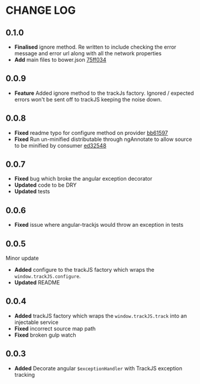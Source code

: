 #	CHANGE LOG

## 0.1.0
- **Finalised** ignore method. Re written to include checking the error message and error url along with all the network properties
- **Add** main files to bower.json [75ff034](https://github.com/jamielesouef/angular-trackjs/commit/75ff034e1f9c9d9d290936c123c086e1dff3f43d)

## 0.0.9
- **Feature** Added ignore method to the trackJs factory. Ignored  / expected errors won't be sent off to trackJS keeping the noise down.

## 0.0.8
- **Fixed** readme typo for configure method on provider [bb61597](https://github.com/jamielesouef/angular-trackjs/commit/ed325481c9dc50cf64a0ef8b27cdc29bc1648733)
- **Fixed** Run un-minified distributable through ngAnnotate to allow source to be minified by consumer [ed32548](https://github.com/jamielesouef/angular-trackjs/commit/ed325481c9dc50cf64a0ef8b27cdc29bc1648733)

## 0.0.7

- **Fixed** bug which broke the angular exception decorator
- **Updated** code to be DRY
- **Updated** tests

## 0.0.6

- **Fixed** issue where angular-trackjs would throw an exception in tests

## 0.0.5

Minor update

- **Added** configure to the trackJS factory which wraps the `window.trackJS.configure`.
- **Updated** README

## 0.0.4

-	**Added** trackJS factory which wraps the `window.trackJS.track` into an injectable service
-	**Fixed** incorrect source map path
-	**Fixed** broken gulp watch

## 0.0.3

- **Added** Decorate angular `$exceptionHandler` with TrackJS exception tracking
